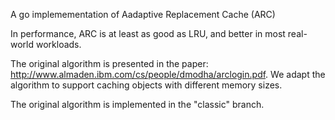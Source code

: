 A go implemementation of Aadaptive Replacement Cache (ARC)

In performance, ARC is at least as good as LRU, and better in most real-world workloads.

The original algorithm is presented in the paper: http://www.almaden.ibm.com/cs/people/dmodha/arclogin.pdf. We adapt the algorithm to support caching objects with different memory sizes.

The original algorithm is implemented in the "classic" branch.
